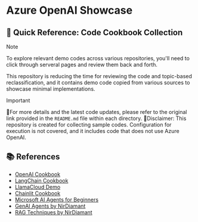 # Azure OpenAI Showcase

## 📌 Quick Reference: Code Cookbook Collection

> [!NOTE] 
> To explore relevant demo codes across various repositories, you'll need to click through serveral pages and review them back and forth.
> 
> This repository is reducing the time for reviewing the code and topic-based reclassification, and it contains demo code copied from various sources to showcase minimal implementations.

> [!IMPORTANT]
> 🔹For more details and the latest code updates, please refer to the original link provided in the `README.md` file within each directory.
> 🔹Disclaimer: This repository is created for collecting sample codes. Configuration for execution is not covered, and it includes code that does not use Azure OpenAI.

## 📚 References  

- [OpenAI Cookbook](https://github.com/openai/openai-cookbook)
- [LangChain Cookbook](https://github.com/langchain-ai/langchain/tree/master/cookbook)  
- [LlamaCloud Demo](https://github.com/run-llama/llamacloud-demo)  
- [Chainlit Cookbook](https://github.com/Chainlit/cookbook)  
- [Microsoft AI Agents for Beginners](https://github.com/microsoft/ai-agents-for-beginners)  
- [GenAI Agents by NirDiamant](https://github.com/NirDiamant/GenAI_Agents)  
- [RAG Techniques by NirDiamant](https://github.com/NirDiamant/RAG_Techniques)
